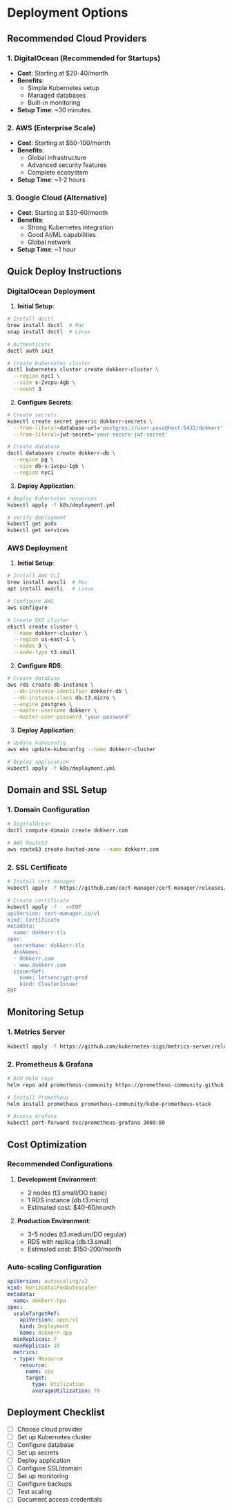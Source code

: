 
# Deployment Options

## Recommended Cloud Providers

### 1. DigitalOcean (Recommended for Startups)
- **Cost**: Starting at $20-40/month
- **Benefits**:
  - Simple Kubernetes setup
  - Managed databases
  - Built-in monitoring
- **Setup Time**: ~30 minutes

### 2. AWS (Enterprise Scale)
- **Cost**: Starting at $50-100/month
- **Benefits**:
  - Global infrastructure
  - Advanced security features
  - Complete ecosystem
- **Setup Time**: ~1-2 hours

### 3. Google Cloud (Alternative)
- **Cost**: Starting at $30-60/month
- **Benefits**:
  - Strong Kubernetes integration
  - Good AI/ML capabilities
  - Global network
- **Setup Time**: ~1 hour

## Quick Deploy Instructions

### DigitalOcean Deployment

1. **Initial Setup**:
```bash
# Install doctl
brew install doctl  # Mac
snap install doctl  # Linux

# Authenticate
doctl auth init

# Create Kubernetes cluster
doctl kubernetes cluster create dokkerr-cluster \
  --region nyc1 \
  --size s-2vcpu-4gb \
  --count 3
```

2. **Configure Secrets**:
```bash
# Create secrets
kubectl create secret generic dokkerr-secrets \
  --from-literal=database-url='postgres://user:pass@host:5432/dokkerr' \
  --from-literal=jwt-secret='your-secure-jwt-secret'

# Create database
doctl databases create dokkerr-db \
  --engine pg \
  --size db-s-1vcpu-1gb \
  --region nyc1
```

3. **Deploy Application**:
```bash
# Deploy Kubernetes resources
kubectl apply -f k8s/deployment.yml

# Verify deployment
kubectl get pods
kubectl get services
```

### AWS Deployment

1. **Initial Setup**:
```bash
# Install AWS CLI
brew install awscli  # Mac
apt install awscli   # Linux

# Configure AWS
aws configure

# Create EKS cluster
eksctl create cluster \
  --name dokkerr-cluster \
  --region us-east-1 \
  --nodes 3 \
  --node-type t3.small
```

2. **Configure RDS**:
```bash
# Create database
aws rds create-db-instance \
  --db-instance-identifier dokkerr-db \
  --db-instance-class db.t3.micro \
  --engine postgres \
  --master-username dokkerr \
  --master-user-password 'your-password'
```

3. **Deploy Application**:
```bash
# Update kubeconfig
aws eks update-kubeconfig --name dokkerr-cluster

# Deploy application
kubectl apply -f k8s/deployment.yml
```

## Domain and SSL Setup

### 1. Domain Configuration
```bash
# DigitalOcean
doctl compute domain create dokkerr.com

# AWS Route53
aws route53 create-hosted-zone --name dokkerr.com
```

### 2. SSL Certificate
```bash
# Install cert-manager
kubectl apply -f https://github.com/cert-manager/cert-manager/releases/download/v1.12.0/cert-manager.yaml

# Create certificate
kubectl apply -f - <<EOF
apiVersion: cert-manager.io/v1
kind: Certificate
metadata:
  name: dokkerr-tls
spec:
  secretName: dokkerr-tls
  dnsNames:
  - dokkerr.com
  - www.dokkerr.com
  issuerRef:
    name: letsencrypt-prod
    kind: ClusterIssuer
EOF
```

## Monitoring Setup

### 1. Metrics Server
```bash
kubectl apply -f https://github.com/kubernetes-sigs/metrics-server/releases/latest/download/components.yaml
```

### 2. Prometheus & Grafana
```bash
# Add Helm repo
helm repo add prometheus-community https://prometheus-community.github.io/helm-charts

# Install Prometheus
helm install prometheus prometheus-community/kube-prometheus-stack

# Access Grafana
kubectl port-forward svc/prometheus-grafana 3000:80
```

## Cost Optimization

### Recommended Configurations

1. **Development Environment**:
   - 2 nodes (t3.small/DO basic)
   - 1 RDS instance (db.t3.micro)
   - Estimated cost: $40-60/month

2. **Production Environment**:
   - 3-5 nodes (t3.medium/DO regular)
   - RDS with replica (db.t3.small)
   - Estimated cost: $150-200/month

### Auto-scaling Configuration
```yaml
apiVersion: autoscaling/v2
kind: HorizontalPodAutoscaler
metadata:
  name: dokkerr-hpa
spec:
  scaleTargetRef:
    apiVersion: apps/v1
    kind: Deployment
    name: dokkerr-app
  minReplicas: 2
  maxReplicas: 10
  metrics:
  - type: Resource
    resource:
      name: cpu
      target:
        type: Utilization
        averageUtilization: 70
```

## Deployment Checklist

- [ ] Choose cloud provider
- [ ] Set up Kubernetes cluster
- [ ] Configure database
- [ ] Set up secrets
- [ ] Deploy application
- [ ] Configure SSL/domain
- [ ] Set up monitoring
- [ ] Configure backups
- [ ] Test scaling
- [ ] Document access credentials 